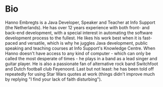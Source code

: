 # [](#bio)Bio

Hanno Embregts is a Java Developer, Speaker and Teacher at Info Support (the Netherlands). He has over 12 years experience with both front- and back-end development, with a special interest in automating the software development process to the fullest. He likes his work best when it is fast-paced and versatile, which is why he juggles Java development, public speaking and teaching courses at Info Support's Knowledge Centre. When Hanno doesn't have access to any kind of computer - which can only be called the most desperate of times - he plays in a band as a lead singer and guitar player. He is also a passionate fan of alternative rock band Switchfoot and Dutch football club Feyenoord. Last but not least: he has been told off repeatedly for using Star Wars quotes at work (things didn't improve much by replying "I find your lack of faith disturbing").
